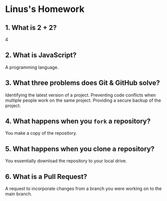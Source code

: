 # Linus's Homework

## 1. What is 2 + 2?

4

## 2. What is JavaScript?

A programming language.

## 3. What three problems does Git & GitHub solve?

Identifying the latest version of a project.
Preventing code conflicts when multiple people work on the same project.
Providing a secure backup of the project.

## 4. What happens when you `fork` a repository?

You make a copy of the repository.

## 5. What happens when you clone a repository?

You essentially download the repository to your local drive.

## 6. What is a Pull Request?

A request to incorporate changes from a branch you were working on to the main branch.
